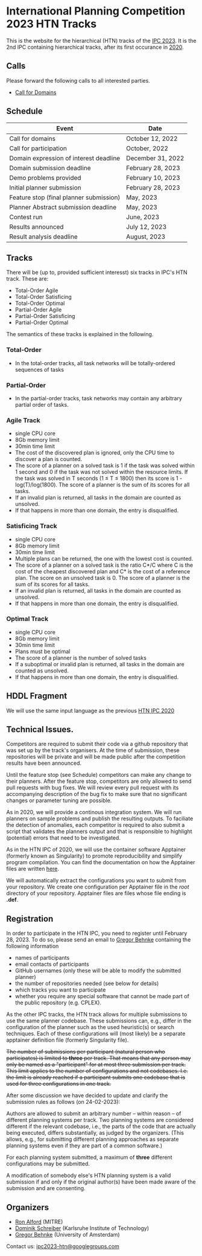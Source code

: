 # International Planning Competition 2023 HTN Tracks

This is the website for the hierarchical (HTN) tracks of the
[IPC 2023](https://ipc2023.github.io).
It is the 2nd IPC containing hierarchical tracks, after its first occurance in [2020](https://ipc.hierarchical-task.net).


## Calls
Please forward the following calls to all interested parties.

 - [Call for Domains](calls/ipc2023-call-for-domains.txt)


## Schedule

| Event  | Date  |
|---|---|
|Call for domains  |   October 12, 2022|
|Call for participation| October, 2022|
|Domain expression of interest deadline|     December 31, 2022|
|Domain submission deadline |    February 28, 2023|
|Demo problems provided    |  February 10, 2023|
|Initial planner submission |    February 28, 2023|
|Feature stop (final planner submission) |    May, 2023|
|Planner Abstract submission deadline  |   May, 2023|
|Contest run           |June, 2023|
|Results announced     |July 12, 2023|
|Result analysis deadline  |   August, 2023|



## Tracks
There will be (up to, provided sufficient interesst) six tracks in IPC's HTN track. These are:
 - Total-Order Agile
 - Total-Order Satisficing
 - Total-Order Optimal
 - Partial-Order Agile
 - Partial-Order Satisficing
 - Partial-Order Optimal

The semantics of these tracks is explained in the following.

### Total-Order
 - In the total-order tracks, all task networks will be totally-ordered sequences of tasks

### Partial-Order
 - In the partial-order tracks, task networks may contain any arbitrary partial order of tasks.


### Agile Track
 - single CPU core
 - 8Gb memory limit
 - 30min time limit
 - The cost of the discovered plan is ignored, only the CPU time to discover a plan is counted.
 - The score of a planner on a solved task is 1 if the task was solved within 1 second and 0 if the task was not solved within the resource limits. If the task was solved in T seconds (1 ≤ T ≤ 1800) then its score is 1 - log(T)/log(1800). The score of a planner is the sum of its scores for all tasks.
 - If an invalid plan is returned, all tasks in the domain are counted as unsolved.
 - If that happens in more than one domain, the entry is disqualified.

### Satisficing Track
 - single CPU core
 - 8Gb memory limit
 - 30min time limit
 - Multiple plans can be returned, the one with the lowest cost is counted.
 - The score of a planner on a solved task is the ratio C\*/C where C is the
   cost of the cheapest discovered plan and C\* is the cost of a reference plan. The score on an unsolved task is 0. The score of a planner is the sum of its scores for all tasks.
 - If an invalid plan is returned, all tasks in the domain are counted as unsolved.
 - If that happens in more than one domain, the entry is disqualified.

### Optimal Track
 - single CPU core
 - 8Gb memory limit
 - 30min time limit
 - Plans must be optimal
 - The score of a planner is the number of solved tasks
 - If a suboptimal or invalid plan is returned, all tasks in the domain are counted as unsolved.
 - If that happens in more than one domain, the entry is disqualified.


## HDDL Fragment
We will use the same input language as the previous [HTN IPC 2020](https://ipc.hierarchical-task.net/benchmarks/input-language)

## Technical Issues.
Competitors are required to submit their code via a github repository that was set up by the track's organisers. At the time of submission, these repositories will be private and will be made public after the competition results have been announced.

Until the feature stop (see Schedule) competitors can make any change to their planners. After the feature stop, competitors are only allowed to send pull requests with bug fixes. We will review every pull request with its accompanying description of the bug fix to make sure that no significant changes or parameter tuning are possible.

As in 2020, we will provide a continous integration system. We will run planners on sample problems and publish the resulting outputs. To faciliate the detection of anomalies, each competitor is required to also submit a script that validates the planners output and that is responsible to highlight (potential) errors that need to be investigated.

As in the HTN IPC of 2020, we will use the container software Apptainer (formerly known as Singularity) to promote reproducibility and simplify program compilation. You can find the documentation on how the Apptainer files are written [here](https://apptainer.org/docs/user/1.0/definition_files.html).

We will automatically extract the configurations you want to submit from your repository. We create one configuration per Apptainer file in the *root* directory of your repository. Apptainer files are files whose file ending is **.def**.


## Registration
In order to participate in the HTN IPC, you need to register until February 28, 2023. To do so, please send an email to [Gregor Behnke](mailto:g.behnke@uva.nl) containing the following information
 - names of participants
 - email contacts of participants
 - GitHub usernames (only these will be able to modify the submitted planner)
 - the number of repositories needed (see below for details)
 - which tracks you want to participate
 - whether you require any special software that cannot be made part of the public repository (e.g. CPLEX).

As the other IPC tracks, the HTN track allows for multiple submissions to use the same planner codebase. These submissions can, e.g., differ in the configuration of the planner such as the used heuristic(s) or search techniques. Each of these configurations will (most likely) be a separate apptainer definition file (formerly Singularity file).

~~The number of submissions per participant (natural person who participates) is limited to **three** per track. That means that any person may only be named as a "participant" for at most three submission per track. This limit applies to the number of configurations and not codebases. I.e. the limit is already reached if a participant submits one codebase that is used for three configurations in one track.~~

After some discussion we have decided to update and clarify the submission rules as follows (on 24-02-2023):

Authors are allowed to submit an arbitrary number – within reason – of different planning systems per track.
Two planning systems are considered different if the relevant codebase, i.e., the parts of the code that are actually being executed, differs substantially, as judged by the organizers.
(This allows, e.g., for submitting different planning approaches as separate planning systems even if they are part of a common software.)

For each planning system submitted, a maximum of **three** different configurations may be submitted.

A modification of somebody else's HTN planning system is a valid submission if and only if the original author(s) have been made aware of the submission and are consenting.

## Organizers
 - [Ron Alford](ronwalf@volus.net) (MITRE)
 - [Dominik Schreiber](dominik.schreiber@kit.edu) (Karlsruhe Institute of Technology)
 - [Gregor Behnke](g.behnke@uva.nl) (University of Amsterdam)

Contact us: [ipc2023-htn@googlegroups.com](mailto:ipc2023-htn@googlegroups.com)
